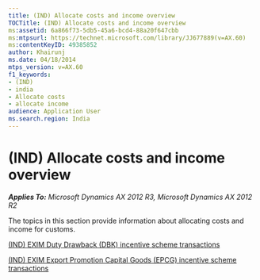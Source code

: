```yaml
---
title: (IND) Allocate costs and income overview
TOCTitle: (IND) Allocate costs and income overview
ms:assetid: 6a866f73-5db5-45a6-bcd4-88a20f647cbb
ms:mtpsurl: https://technet.microsoft.com/library/JJ677889(v=AX.60)
ms:contentKeyID: 49385852
author: Khairunj
ms.date: 04/18/2014
mtps_version: v=AX.60
f1_keywords:
- (IND)
- india
- Allocate costs
- allocate income
audience: Application User
ms.search.region: India
---
```


# (IND) Allocate costs and income overview 


_**Applies To:** Microsoft Dynamics AX 2012 R3, Microsoft Dynamics AX 2012 R2_

The topics in this section provide information about allocating costs and income for customs.

[(IND) EXIM Duty Drawback (DBK) incentive scheme transactions](ind-exim-duty-drawback-dbk-incentive-scheme-transactions.md)

[(IND) EXIM Export Promotion Capital Goods (EPCG) incentive scheme transactions](ind-exim-export-promotion-capital-goods-epcg-incentive-scheme-transactions.md)

  


